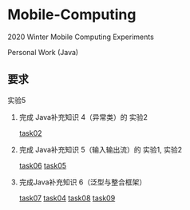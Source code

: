# Mobile-Computing

2020 Winter Mobile Computing Experiments

Personal Work (Java)

## 要求

实验5

1. 完成 Java补充知识 4（异常类）的 实验2

   [task02](https://github.com/Voychek1024/Mobile-Computing/tree/main/ex05/task02)

2. 完成 Java补充知识 5（输入输出流）的 实验1, 实验2

   [task06](https://github.com/Voychek1024/Mobile-Computing/tree/main/ex05/task06) [task05](https://github.com/Voychek1024/Mobile-Computing/tree/main/ex05/task05)
   
3. 完成Java补充知识 6（泛型与整合框架）

   [task07](https://github.com/Voychek1024/Mobile-Computing/tree/main/ex05/task07) [task04](https://github.com/Voychek1024/Mobile-Computing/tree/main/ex05/task04) [task08](https://github.com/Voychek1024/Mobile-Computing/tree/main/ex05/task08) [task09](https://github.com/Voychek1024/Mobile-Computing/tree/main/ex05/task09)


